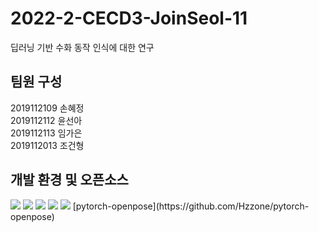 # 2022-2-CECD3-JoinSeol-11
딥러닝 기반 수화 동작 인식에 대한 연구

## 팀원 구성
2019112109 손혜정 \
2019112112 윤선아 \
2019112113 임가은 \
2019112013 조건형

## 개발 환경 및 오픈소스
<img src="https://img.shields.io/badge/Python-3776AB?style=for-the-badge&logo=Python&logoColor=white">
<img src="https://img.shields.io/badge/Pytorch-EE4C2C?style=for-the-badge&logo=PyTorch&logoColor=white">
<img src="https://img.shields.io/badge/Tensorflow-FF6F00?style=for-the-badge&logo=Tensorflow&logoColor=white">
<img src="https://img.shields.io/badge/Keras-D00000?style=for-the-badge&logo=Keras&logoColor=white">
<img src="https://img.shields.io/badge/Colab-F9AB00?style=for-the-badge&logo=Google Colab&logoColor=white">
[pytorch-openpose](https://github.com/Hzzone/pytorch-openpose)
